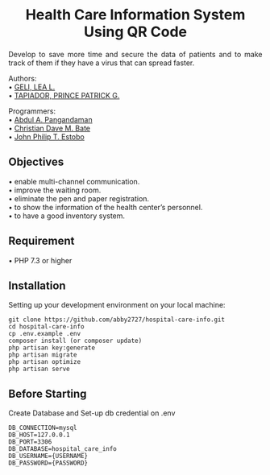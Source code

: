 <h1 align="center">Health Care Information System Using QR Code</h1>

<p align="justify">Develop to save more time and secure the data of patients and to make track of them if they have a virus that can spread faster.</p>

Authors: <br>
• <a href="#">GELI, LEA L.</a> <br>
• <a href="#">TAPIADOR, PRINCE PATRICK G.</a> <br>

Programmers: <br>
• <a href="https://abby2727.github.io/my-portfolio/">Abdul A. Pangandaman</a> <br>
• <a href="http://www.cbate.me/">Christian Dave M. Bate</a> <br>
• <a href="https://johnphilipestobo.me/">John Philip T. Estobo</a> <br>

## Objectives
•   enable multi-channel communication. <br>
•   improve the waiting room. <br>
•   eliminate the pen and paper registration. <br>
•   to show the information of the health center’s personnel. <br>
•   to have a good inventory system. <br>

## Requirement
•   PHP 7.3 or higher

## Installation
Setting up your development environment on your local machine:
```
git clone https://github.com/abby2727/hospital-care-info.git
cd hospital-care-info
cp .env.example .env
composer install (or composer update)
php artisan key:generate
php artisan migrate
php artisan optimize
php artisan serve
```
## Before Starting

Create Database and Set-up db credential on .env
```
DB_CONNECTION=mysql
DB_HOST=127.0.0.1
DB_PORT=3306
DB_DATABASE=hospital_care_info
DB_USERNAME={USERNAME}
DB_PASSWORD={PASSWORD}
```
